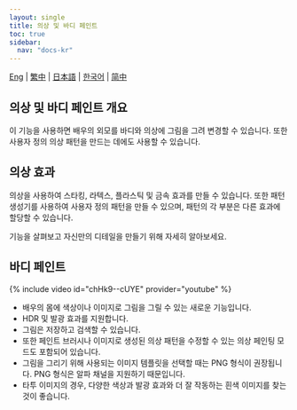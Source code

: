 ```yaml
---
layout: single
title: 의상 및 바디 페인트
toc: true
sidebar:
  nav: "docs-kr"
---
```

[Eng](/kr/dancexr/features/outfit_body_paint) | [繁中](/tw/kr/dancexr/features/outfit_body_paint) | [日本語](/jp/kr/dancexr/features/outfit_body_paint) | [한국어](/kr/kr/dancexr/features/outfit_body_paint) | [简中](/zh/kr/dancexr/features/outfit_body_paint)


## 의상 및 바디 페인트 개요
이 기능을 사용하면 배우의 외모를 바디와 의상에 그림을 그려 변경할 수 있습니다. 또한 사용자 정의 의상 패턴을 만드는 데에도 사용할 수 있습니다.

## 의상 효과
의상을 사용하여 스타킹, 라텍스, 플라스틱 및 금속 효과를 만들 수 있습니다. 또한 패턴 생성기를 사용하여 사용자 정의 패턴을 만들 수 있으며, 패턴의 각 부분은 다른 효과에 할당할 수 있습니다.

기능을 살펴보고 자신만의 디테일을 만들기 위해 자세히 알아보세요.

## 바디 페인트
{% include video id="chHk9--cUYE" provider="youtube" %}
* 배우의 몸에 색상이나 이미지로 그림을 그릴 수 있는 새로운 기능입니다.
* HDR 및 발광 효과를 지원합니다.
* 그림은 저장하고 검색할 수 있습니다.
* 또한 페인트 브러시나 이미지로 생성된 의상 패턴을 수정할 수 있는 의상 페인팅 모드도 포함되어 있습니다.
* 그림을 그리기 위해 사용되는 이미지 템플릿을 선택할 때는 PNG 형식이 권장됩니다. PNG 형식은 알파 채널을 지원하기 때문입니다.
* 타투 이미지의 경우, 다양한 색상과 발광 효과와 더 잘 작동하는 흰색 이미지를 찾는 것이 좋습니다.